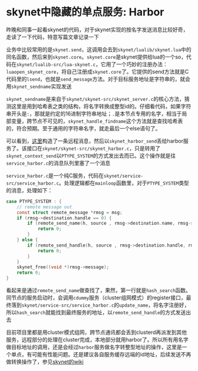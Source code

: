 # skynet中隐藏的单点服务: Harbor

昨晚和同事一起看skynet的代码，对于skynet实现的按名字发送消息比较好奇，走读了一下代码，特意写篇文章记录一下

业务中比较常用的是`skynet.send`，这调用会去到`skynet/lualib/skynet.lua`中的同名函数，然后来到`skynet.core`。`skynet.core`是skynet提供给lua的一个so，代码在`skynet/lualib-src/lua-skynet.c`，它用了一个巧妙的注册办法：`luaopen_skynet_core`，将自己注册成`skynet.core`了。它提供的send方法就是C代码里的`lsend`，也就是`send_message`方法。对于目标服务地址是字符串的，就会用`skynet_sendname`实现发送

`skynet_sendname`是来自于`skynet/skynet-src/skynet_server.c`的核心方法，猜测这里是用到哈希表之类的结构，将名字转换成整型id的。仔细看代码，如果字符串开头是`:`，那就是约定的16进制字符串地址；`.`是本节点专用的名字，相当于局部变量，跨节点不可见的，`skynet_handle_findname`这个方法就是查找哈希表的，符合预期。至于通用的字符串名字，就走最后一个else语句了。

可以看到，[这里](https://github.com/cloudwu/skynet/blob/master/skynet-src/skynet_server.c#L771-L778)构造了一条远程消息，然后以`skynet_harbor_send`丢给harbor服务了。该接口在`skynet/skynet-src/skynet_harbor.c`，只是转用了`skynet_context_send`以`PTYPE_SYSTEM`的方式发出去而已。这个操作就是往`service_harbor.c`的消息队列里塞了一个消息

`service_harbor.c`是一个纯C服务，代码在`skynet/service-src/service_harbor.c`。处理逻辑都在`mainloop`函数里，对于`PTYPE_SYSTEM`类型的消息，处理如下：

```c
case PTYPE_SYSTEM : {
	// remote message out
	const struct remote_message *rmsg = msg;
	if (rmsg->destination.handle == 0) {
		if (remote_send_name(h, source , rmsg->destination.name, rmsg->type, session, rmsg->message, rmsg->sz)) {
			return 0;
		}
	} else {
		if (remote_send_handle(h, source , rmsg->destination.handle, rmsg->type, session, rmsg->message, rmsg->sz)) {
			return 0;
		}
	}
	skynet_free((void *)rmsg->message);
	return 0;
}
```

看起来是通过`remote_send_name`做查找了，果然，第一行就是`hash_search`函数。同节点的服务启动时，会调用`cdummy`服务（cluster组网模式）的register接口，最终落到`skynet/service-src/service_harbor.c`的`update_name`，将名字注册好，所以`hash_search`就能找到最终服务的地址，以`remote_send_handle`的方式发送出去

目前项目里都是用cluster模式组网，跨节点通讯都会丢到clusterd再派发到其他服务，远程部分的处理在cluster完成，本地部分就用harbor了。所以所有用名字做目标地址的调用，还是会经过`harbor`服务做名字转整型地址的操作，这里是一个单点，有可能有性能问题。还是建议各自服务缓存远端的id地址，后续发送不再做转换操作了，参见[skynet的wiki](https://github.com/cloudwu/skynet/wiki/LuaAPI#%E6%9C%8D%E5%8A%A1%E5%9C%B0%E5%9D%80)
